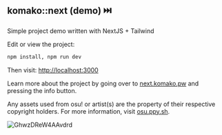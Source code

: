 ## komako::next (demo) ⏭️

Simple project demo written with NextJS + Tailwind

Edit or view the project:

```bash
npm install, npm run dev
```

Then visit: [http://localhost:3000](http://localhost:3000)

Learn more about the project by going over to [next.komako.pw](https://next.komako.pw) and pressing the info button.

Any assets used from osu! or artist(s) are the property of their respective copyright holders. For more information, visit [osu.ppy.sh](https://osu.ppy.sh).

![GhwzDReW4AAvdrd](https://github.com/user-attachments/assets/b50af8ee-f1ba-442d-b3c0-6ec5f2cce1fd)
